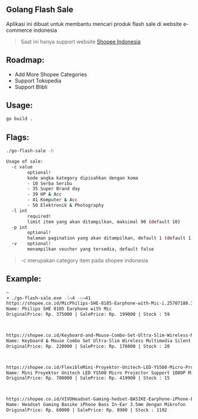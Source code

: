 ## Golang Flash Sale

Aplikasi ini dibuat untuk membantu mencari produk flash sale di website e-commerce indonesia

> Saat ini hanya support website [Shopee Indonesia](https://shopee.co.id)

## Roadmap:
- Add More Shopee Categories
- Support Tokopedia
- Support Blibli

## Usage:
```bash
go build .
```

## Flags:
```bash
./go-flash-sale -h

Usage of sale:
  -c value
        optional!
        kode angka kategory dipisahkan dengan koma
        - 10 Serba Seribu
        - 35 Super Brand day
        - 39 HP & Acc
        - 41 Komputer & Acc
        - 50 Elektronik & Photography
  -l int
        required!
        limit item yang akan ditampilkan, maksimal 90 (default 10)
  -p int
        optional!
        halaman pagination yang akan ditampilkan, default 1 (default 1)
  -v    optional!
        menampilkan voucher yang tersedia, default false
```

> -c merupakan category item pada shopee indonesia

## Example:

```bash
~
➜ ./go-flash-sale.exe -l=4 -c=41
https://shopee.co.id/MicPhilips-SHE-8105-Earphone-with-Mic-i.25707188.310545596
Name: Philips SHE 8105 Earphone with Mic
OriginalPrice: Rp. 375000 | SalePrice: Rp. 199000 | Stock : 59



https://shopee.co.id/Keyboard-and-Mouse-Combo-Set-Ultra-Slim-Wireless-Multimedia-Silent-CLIPtec-RZK360-Mini-AirXilent-i.71042912.13445845191
Name: Keyboard & Mouse Combo Set Ultra-Slim Wireless Multimedia Silent Cliptec Rzk360 (Mini-Airxilent)
OriginalPrice: Rp. 220000 | SalePrice: Rp. 176000 | Stock : 20



https://shopee.co.id/FlexibleMini-Proyektor-Unitech-LED-YS500-Micro-Projector-Support-1080P-Mini-Theater-Gratis-Tripod-Flexible-i.1596789.8852351920
Name: Mini Proyektor Unitech LED YS500 Micro Projector Support 1080P Mini Theater
OriginalPrice: Rp. 700000 | SalePrice: Rp. 419900 | Stock : 15



https://shopee.co.id/VIVOHeadset-Gaming-hedset-BASIKE-Earphone-iPhone-Bass-In-ear-3-5mm-dengan-Mikrofon-tablet-Android-VIVO-i.227057943.4842942289
Name: Headset Gaming Basike iPhone Bass In-Ear 3.5mm dengan Mikrofon
OriginalPrice: Rp. 60000 | SalePrice: Rp. 8900 | Stock : 1192
```